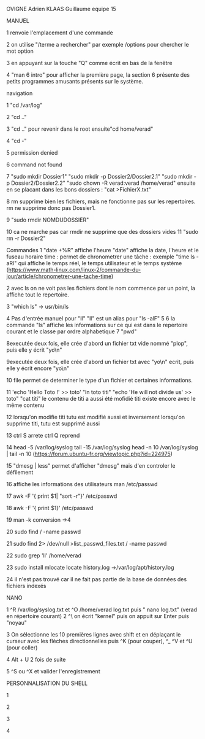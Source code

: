 OVIGNE Adrien
KLAAS Guillaume
equipe 15

MANUEL
 
1 renvoie l'emplacement d'une commande

2 on utilise "/terme a rechercher" par exemple /options pour chercher le mot option

3 en appuyant sur la touche "Q" comme écrit en bas de la fenêtre

4 "man 6 intro" pour afficher la première page, la section 6 présente des petits programmes amusants présents sur le système.

navigation

1 "cd /var/log"

2 "cd .."

3 "cd .." pour revenir dans le root ensuite"cd home/verad"

4 "cd -"

5 permission denied

6 command not found

7 "sudo mkdir Dossier1"
"sudo mkdir -p Dossier2/Dossier2.1"
"sudo mkdir -p Dossier2/Dossier2.2"
"sudo chown -R verad:verad /home/verad"
ensuite en se placant dans les bons dossiers : "cat >FichierX.txt"

8 rm supprime bien les fichiers, mais ne fonctionne pas sur les repertoires. rm ne supprime donc pas Dossier1. 

9 "sudo rmdir NOMDUDOSSIER"

10 ca ne marche pas car rmdir ne supprime que des dossiers vides
11 "sudo rm -r Dossier2"

Commandes
1 	"date +%R" affiche l'heure
	"date" affiche la date, l'heure et le fuseau horaire
time : permet de chronometrer une tâche : exemple "time ls -aRl" qui affiche le temps réel, le temps utilisateur et le temps système (https://www.math-linux.com/linux-2/commande-du-jour/article/chronometrer-une-tache-time)

2 avec ls on ne voit pas les fichiers dont le nom commence par un point, la affiche tout le repertoire.

3 "which ls" -> usr/bin/ls 

4 Pas d'entrée manuel pour "ll" 
"ll" est un alias pour "ls -alF"
5 
6 la commande "ls" affiche les informations sur ce qui est dans le repertoire courant et le classe par ordre alphabetique 
7 "pwd"

8executée deux fois, elle crée d'abord un fichier txt vide nommé "plop", puis elle y écrit "yo\n"

9executée deux fois, elle crée d'abord un fichier txt avec "yo\n" ecrit, puis elle y écrit encore "yo\n"

10 file permet de determiner le type d'un fichier et certaines informations.

11 'echo 'Hello Toto !' >> toto'
	"ln toto titi"
	"echo 'He will not divide us' >> toto"
	"cat titi" le contenu de titi a aussi été mofidié
	titi existe encore avec le même contenu
	
12 lorsqu'on modifie titi tutu est modifié aussi et inversement
	lorsqu'on supprime titi, tutu est supprimé aussi

13 ctrl S arrete
	ctrl Q reprend
 
14 head -5 /var/log/syslog
	tail -15 /var/log/syslog
	head -n 10 /var/log/syslog | tail -n 10
(https://forum.ubuntu-fr.org/viewtopic.php?id=224975)

15 "dmesg | less" permet d'afficher "dmesg" mais d'en controler le défilement 

16 affiche les informations des utilisateurs
	man /etc/passwd

17 awk -F '{ print $1| "sort -r"}' /etc/passwd

18 awk -F '{ print $1}' /etc/passwd

19 man -k conversion ->4

20 sudo find / -name passwd

21 sudo find 2> /dev/null >list_passwd_files.txt / -name passwd 

22 sudo grep 'll' /home/verad

23 sudo install mlocate
	locate history.log
	->/var/log/apt/history.log

24 il n'est pas trouvé car il ne fait pas partie de la base de données des fichiers indexés

NANO

1 ^R /var/log/syslog.txt et ^O /home/verad log.txt
puis " nano log.txt" (verad en répertoire courant)
2 ^\ on écrit "kernel" puis on appuit sur Enter puis "noyau"
 
3 On sélectionne les 10 premières lignes avec shift et en déplaçant le curseur avec les flèches directionnelles puis ^K (pour couper), ^_ ^V et ^U (pour coller)

4 Alt + U 2 fois de suite  

5 ^S ou ^X et valider l'enregistrement

PERSONNALISATION DU SHELL

1 

2 

3 

4 





